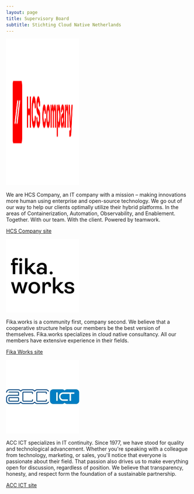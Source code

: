 ```yaml
---
layout: page
title: Supervisory Board
subtitle: Stichting Cloud Native Netherlands
---
```


<p><img src="assets/img/hcs-logo.png"  width="200" height="400" class="center" alt="hcs-logo"></p>

We are HCS Company, an IT company with a mission – making innovations more human using enterprise and open-source technology.
We go out of our way to help our clients optimally utilize their hybrid platforms. In the areas of Containerization, Automation, Observability, and Enablement. Together. With our team. With the client. Powered by teamwork.

[HCS Company site](https://www.hcs-company.com)


<p><img src="assets/img/fikaworks_logo.jpeg"  width="200" height="200" class="center" alt="fikaworks_logo"></p>

Fika.works is a community first, company second. We believe that a cooperative structure helps our members be the best version of themselves.
Fika.works specializes in cloud native consultancy. All our members have extensive experience in their fields.

[Fika Works site](https://fika.works)


<p><img src="assets/img/acc_ict_logo.jpeg"  width="200" height="200" class="center" alt="acc_ict_logo"></p>

ACC ICT specializes in IT continuity. Since 1977, we have stood for quality and technological advancement. Whether you're speaking with a colleague from technology, marketing, or sales, you'll notice that everyone is passionate about their field. That passion also drives us to make everything open for discussion, regardless of position. We believe that transparency, honesty, and respect form the foundation of a sustainable partnership.

[ACC ICT site](https://acc-ict.com)
